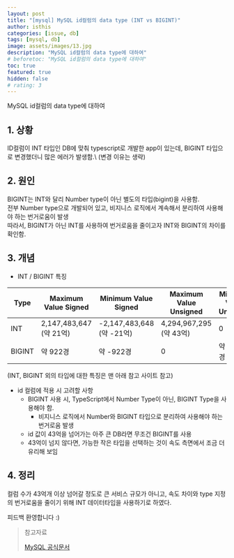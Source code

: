 ```yaml
---
layout: post
title: "[mysql] MySQL id컬럼의 data type (INT vs BIGINT)"
author: isthis
categories: [issue, db]
tags: [mysql, db]
image: assets/images/13.jpg
description: "MySQL id컬럼의 data type에 대하여"
# beforetoc: "MySQL id컬럼의 data type에 대하여"
toc: true
featured: true
hidden: false
# rating: 3
---
```


MySQL id컬럼의 data type에 대하여

## 1. 상황

<span class ='spoiler'>
ID컬럼이 INT 타입인 DB에 맞춰 typescript로 개발한 app이 있는데, BIGINT 타입으로 변경했더니 많은 에러가 발생함.\
(변경 이유는 생략)
</span>

## 2. 원인

BIGINT는 INT와 달리 Number type이 아닌 별도의 타입(bigint)을 사용함.\
전부 Number type으로 개발되어 있고, 비지니스 로직에서 계속해서 분리하여 사용해야 하는 번거로움이 발생\
따라서, BIGINT가 아닌 INT를 사용하여 번거로움을 줄이고자 INT와 BIGINT의 차이를 확인함.

## 3. 개념

- INT / BIGINT 특징

| Type   | Maximum Value Signed    | Minimum Value Signed      | Maximum Value Unsigned  | Minimum Value Unsigned | Storage(Bytes) |
| ------ | ----------------------- | ------------------------- | ----------------------- | ---------------------- | -------------- |
| INT    | 2,147,483,647 (약 21억) | -2,147,483,648 (약 -21억) | 4,294,967,295 (약 43억) | 0                      | 4              |
| BIGINT | 약 922경                | 약 -922경                 | 0                       | 약 1,844경             | 8              |

(INT, BIGINT 외의 타입에 대한 특징은 맨 아래 참고 사이트 참고)

- id 컬럼에 적용 시 고려할 사항
  - BIGINT 사용 시, TypeScript에서 Number Type이 아닌, BIGINT Type을 사용해야 함.
    - 비지니스 로직에서 Number와 BIGINT 타입으로 분리하여 사용해야 하는 번거로움 발생
  - id 값이 43억을 넘어가는 아주 큰 DB라면 무조건 BIGINT를 사용
  - 43억이 넘지 않다면, 가능한 작은 타입을 선택하는 것이 속도 측면에서 조금 더 유리해 보임

## 4. 정리

컬럼 수가 43억개 이상 넘어갈 정도로 큰 서비스 규모가 아니고, 속도 차이와 type 지정의 번거로움을 줄이기 위해 INT 데이터타입을 사용하기로 하였다.

피드백 환영합니다 :)

> 참고자료
>
> [MySQL 공식문서](https://dev.mysql.com/doc/refman/8.0/en/integer-types.html)

